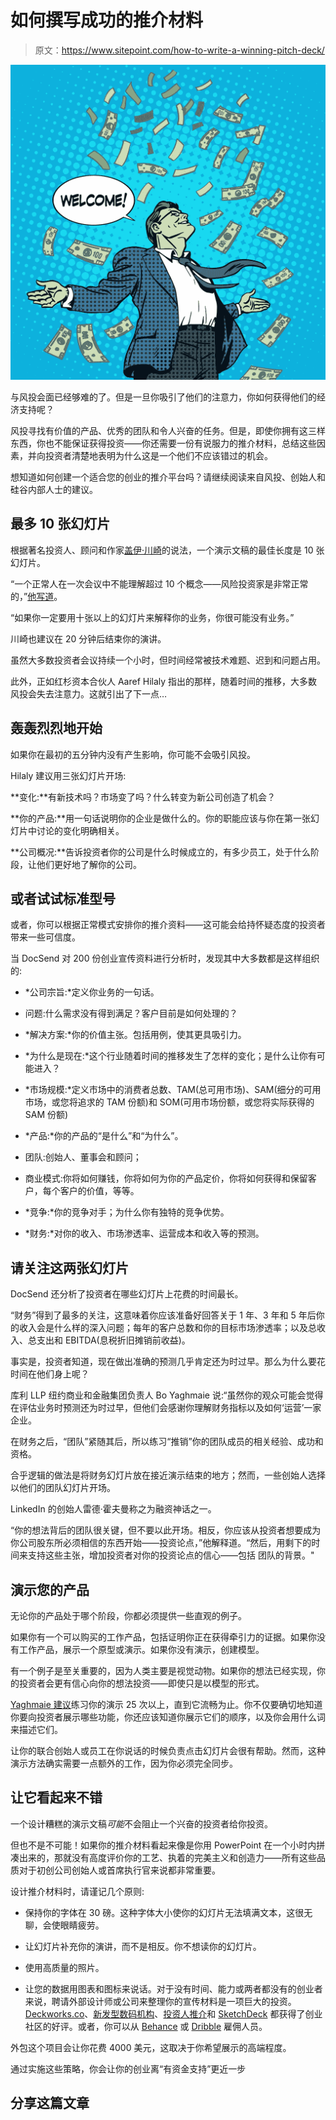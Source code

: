 # 如何撰写成功的推介材料

> 原文：<https://www.sitepoint.com/how-to-write-a-winning-pitch-deck/>

![enter image description here](img/620d4d6567ed36d23102b49dfe7aa1d6.png)

与风投会面已经够难的了。但是一旦你吸引了他们的注意力，你如何获得他们的经济支持呢？

风投寻找有价值的产品、优秀的团队和令人兴奋的任务。但是，即使你拥有这三样东西，你也不能保证获得投资——你还需要一份有说服力的推介材料，总结这些因素，并向投资者清楚地表明为什么这是一个他们不应该错过的机会。

想知道如何创建一个适合您的创业的推介平台吗？请继续阅读来自风投、创始人和硅谷内部人士的建议。

## 最多 10 张幻灯片

根据著名投资人、顾问和作家[盖伊·川崎](http://guykawasaki.com/guy-kawasaki/)的说法，一个演示文稿的最佳长度是 10 张幻灯片。

“一个正常人在一次会议中不能理解超过 10 个概念——风险投资家是非常正常的，”[他写道](http://guykawasaki.com/the-only-10-slides-you-need-in-your-pitch/#sthash.ZOWpNFFA.dpuf)。

“如果你一定要用十张以上的幻灯片来解释你的业务，你很可能没有业务。”

川崎也建议在 20 分钟后结束你的演讲。

虽然大多数投资者会议持续一个小时，但时间经常被技术难题、迟到和问题占用。

此外，正如红杉资本合伙人 Aaref Hilaly 指出的那样，随着时间的推移，大多数风投会失去注意力。这就引出了下一点…

## 轰轰烈烈地开始

如果你在最初的五分钟内没有产生影响，你可能不会吸引风投。

Hilaly 建议用三张幻灯片开场:

**变化:**有新技术吗？市场变了吗？什么转变为新公司创造了机会？

**你的产品:**用一句话说明你的企业是做什么的。你的职能应该与你在第一张幻灯片中讨论的变化明确相关。

**公司概况:**告诉投资者你的公司是什么时候成立的，有多少员工，处于什么阶段，让他们更好地了解你的公司。

## 或者试试标准型号

或者，你可以根据正常模式安排你的推介资料——这可能会给持怀疑态度的投资者带来一些可信度。

当 DocSend 对 200 份创业宣传资料进行分析时，发现其中大多数都是这样组织的:

*   *公司宗旨:*定义你业务的一句话。

*   问题:什么需求没有得到满足？客户目前是如何处理的？

*   *解决方案:*你的价值主张。包括用例，使其更具吸引力。

*   *为什么是现在:*这个行业随着时间的推移发生了怎样的变化；是什么让你有可能进入？

*   *市场规模:*定义市场中的消费者总数、TAM(总可用市场)、SAM(细分的可用市场，或您将追求的 TAM 份额)和 SOM(可用市场份额，或您将实际获得的 SAM 份额)

*   *产品:*你的产品的“是什么”和“为什么”。

*   团队:创始人、董事会和顾问；

*   商业模式:你将如何赚钱，你将如何为你的产品定价，你将如何获得和保留客户，每个客户的价值，等等。

*   *竞争:*你的竞争对手；为什么你有独特的竞争优势。

*   *财务:*对你的收入、市场渗透率、运营成本和收入等的预测。

## 请关注这两张幻灯片

DocSend 还分析了投资者在哪些幻灯片上花费的时间最长。

“财务”得到了最多的关注，这意味着你应该准备好回答关于 1 年、3 年和 5 年后你的收入会是什么样的深入问题；每年的客户总数和你的目标市场渗透率；以及总收入、总支出和 EBITDA(息税折旧摊销前收益)。

事实是，投资者知道，现在做出准确的预测几乎肯定还为时过早。那么为什么要花时间在他们身上呢？

库利 LLP 纽约商业和金融集团负责人 Bo Yaghmaie 说:“虽然你的观众可能会觉得在评估业务时预测还为时过早，但他们会感谢你理解财务指标以及如何‘运营’一家企业。

在财务之后，“团队”紧随其后，所以练习“推销”你的团队成员的相关经验、成功和资格。

合乎逻辑的做法是将财务幻灯片放在接近演示结束的地方；然而，一些创始人选择以他们的团队幻灯片开场。

LinkedIn 的创始人雷德·霍夫曼称之为融资神话之一。

“你的想法背后的团队很关键，但不要以此开场。相反，你应该从投资者想要成为你公司股东所必须相信的东西开始——投资论点，”他解释道。“然后，用剩下的时间来支持这些主张，增加投资者对你的投资论点的信心——包括
团队的背景。"

## 演示您的产品

无论你的产品处于哪个阶段，你都必须提供一些直观的例子。

如果你有一个可以购买的工作产品，包括证明你正在获得牵引力的证据。如果你没有工作产品，展示一个原型或演示。如果你没有演示，创建模型。

有一个例子是至关重要的，因为人类主要是视觉动物。如果你的想法已经实现，你的投资者会更有信心向你的想法投资——即使只是以模型的形式。

[Yaghmaie 建议](http://www.entrepreneur.com/article/250679)练习你的演示 25 次以上，直到它流畅为止。你不仅要确切地知道你要向投资者展示哪些功能，你还应该知道你展示它们的顺序，以及你会用什么词来描述它们。

让你的联合创始人或员工在你说话的时候负责点击幻灯片会很有帮助。然而，这种演示方法确实需要一点额外的工作，因为你必须完全同步。

## 让它看起来不错

一个设计糟糕的演示文稿*可能*不会阻止一个兴奋的投资者给你投资。

但也不是不可能！如果你的推介材料看起来像是你用 PowerPoint 在一个小时内拼凑出来的，那就没有高度评价你的工艺、执着的完美主义和创造力——所有这些品质对于初创公司创始人或首席执行官来说都非常重要。

设计推介材料时，请谨记几个原则:

*   保持你的字体在 30 磅。这种字体大小使你的幻灯片无法填满文本，这很无聊，会使眼睛疲劳。

*   让幻灯片补充你的演讲，而不是相反。你不想读你的幻灯片。

*   使用高质量的照片。

*   让您的数据用图表和图标来说话。对于没有时间、能力或两者都没有的创业者来说，聘请外部设计师或公司来整理你的宣传材料是一项巨大的投资。[Deckworks.co](http://deckworks.co/)、[新发型数码机构](http://www.newhaircut.com/)、[投资人推介](http://investorpitches.com/)和 [SketchDeck](http://www.sketchdeck.com/) 都获得了创业社区的好评。或者，你可以从 [Behance](http://behance.net) 或 [Dribble](http://dribble.com) 雇佣人员。

外包这个项目会让你花费  4000 美元，这取决于你希望展示的高端程度。

通过实施这些策略，你会让你的创业离“有资金支持”更近一步

## 分享这篇文章